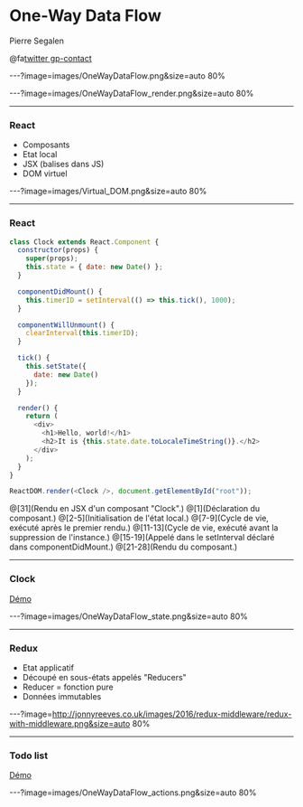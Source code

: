 # One-Way Data Flow

Pierre Segalen

@fa[twitter gp-contact](@psegalen)

---?image=images/OneWayDataFlow.png&size=auto 80%

---?image=images/OneWayDataFlow_render.png&size=auto 80%

---

### React

* Composants
* Etat local
* JSX (balises dans JS)
* DOM virtuel

---?image=images/Virtual_DOM.png&size=auto 80%

---

### React

```javascript
class Clock extends React.Component {
  constructor(props) {
    super(props);
    this.state = { date: new Date() };
  }

  componentDidMount() {
    this.timerID = setInterval(() => this.tick(), 1000);
  }

  componentWillUnmount() {
    clearInterval(this.timerID);
  }

  tick() {
    this.setState({
      date: new Date()
    });
  }

  render() {
    return (
      <div>
        <h1>Hello, world!</h1>
        <h2>It is {this.state.date.toLocaleTimeString()}.</h2>
      </div>
    );
  }
}

ReactDOM.render(<Clock />, document.getElementById("root"));
```

@[31](Rendu en JSX d'un composant "Clock".)
@[1](Déclaration du composant.)
@[2-5](Initialisation de l'état local.)
@[7-9](Cycle de vie, exécuté après le premier rendu.)
@[11-13](Cycle de vie, exécuté avant la suppression de l'instance.)
@[15-19](Appelé dans le setInterval déclaré dans componentDidMount.)
@[21-28](Rendu du composant.)

---

### Clock

[Démo](https://codepen.io/gaearon/pen/amqdNA?editors=0010)

---?image=images/OneWayDataFlow_state.png&size=auto 80%

---

### Redux

* Etat applicatif
* Découpé en sous-états appelés "Reducers"
* Reducer = fonction pure
* Données immutables

---?image=http://jonnyreeves.co.uk/images/2016/redux-middleware/redux-with-middleware.png&size=auto 80%

---

### Todo list

[Démo](http://localhost:3000)

---?image=images/OneWayDataFlow_actions.png&size=auto 80%
